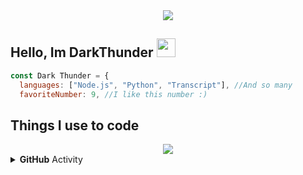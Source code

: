 <div align="center"><img src="https://cdn.discordapp.com/attachments/793805187353542667/794143721888940052/standard_12.gif"></div>

## Hello, Im DarkThunder <img src="https://raw.githubusercontent.com/SudhanPlayz/SudhanPlayz/master/images/WaveIcon.gif" width="30px">

```js
const Dark Thunder = {
  languages: ["Node.js", "Python", "Transcript"], //And so many
  favoriteNumber: 9, //I like this number :)
  ```
  
## Things I use to code
<div align="center"><img src="https://github-profile-trophy.vercel.app/?username=DarkThunder99&theme=dracula"></div>
<details>
  <summary><b>GitHub</b> Activity</summary>  <img align="left" src="https://github-readme-stats.vercel.app/api?username=DarkThunder99&theme=tokyonight"><img align="right" src="https://github-readme-stats.vercel.app/api/top-langs/?username=DarkThunder99&theme=tokyonight&hide=batchfile">
</details>
